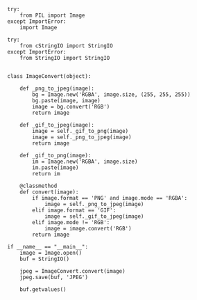 	try:
		from PIL import Image
	except ImportError:
		import Image

	try:
		from cStringIO import StringIO
	except ImportError:
		from StringIO import StringIO

	
	class ImageConvert(object):
		
		def _png_to_jpeg(image):
			bg = Image.new('RGBA', image.size, (255, 255, 255))
			bg.paste(image, image)
			image = bg.convert('RGB')
			return image
			
		def _gif_to_jpeg(image):
			image = self._gif_to_png(image)
			image = self._png_to_jpeg(image)
			return image
			
		def _gif_to_png(image):
			im = Image.new('RGBA', image.size)
			im.paste(image)
			return im
		
		@classmethod
		def convert(image):
			if image.format == 'PNG' and image.mode == 'RGBA':
				image = self._png_to_jpeg(image)
			elif image.format == 'GIF':
				image = self._gif_to_jpeg(image)
        	elif image.mode != 'RGB':
        		image = image.convert('RGB')
        	return image		

	if __name__ == "__main__":
		image = Image.open()
		buf = StringIO()
		
		jpeg = ImageConvert.convert(image)
		jpeg.save(buf, 'JPEG')
	
		buf.getvalues()